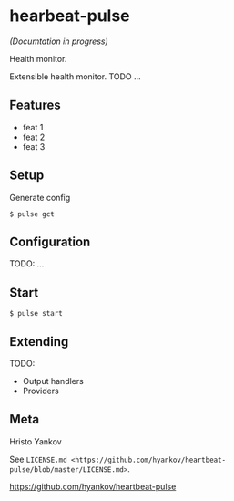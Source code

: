 hearbeat-pulse
========

_(Documtation in progress)_

Health monitor.

Extensible health monitor. TODO ...

Features
--------
- feat 1
- feat 2
- feat 3

Setup
-----

Generate config

    $ pulse gct

Configuration
----------
TODO: ...

Start
-----

    $ pulse start


Extending
----------

TODO:
- Output handlers
- Providers


Meta
----

Hristo Yankov

See `LICENSE.md <https://github.com/hyankov/heartbeat-pulse/blob/master/LICENSE.md>`.

https://github.com/hyankov/heartbeat-pulse